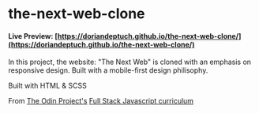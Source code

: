 # the-next-web-clone

#### Live Preview: [https://doriandeptuch.github.io/the-next-web-clone/](https://doriandeptuch.github.io/the-next-web-clone/)

In this project, the website: "The Next Web" is cloned with an emphasis
on responsive design. Built with a mobile-first design philisophy.

Built with HTML & SCSS

From [The Odin Project's](https://www.theodinproject.com/home) [Full Stack Javascript curriculum](https://www.theodinproject.com/paths/full-stack-javascript)


